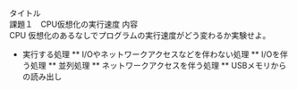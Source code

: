 タイトル	
課題１　CPU仮想化の実行速度
内容	
CPU 仮想化のあるなしでプログラムの実行速度がどう変わるか実験せよ。

* 実行する処理
** I/Oやネットワークアクセスなどを伴わない処理
** I/Oを伴う処理
** 並列処理
** ネットワークアクセスを伴う処理
** USBメモリからの読み出し
